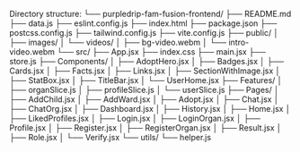 Directory structure:
└── purpledrip-fam-fusion-frontend/
    ├── README.md
    ├── data.js
    ├── eslint.config.js
    ├── index.html
    ├── package.json
    ├── postcss.config.js
    ├── tailwind.config.js
    ├── vite.config.js
    ├── public/
    │   ├── images/
    │   └── videos/
    │       ├── bg-video.webm
    │       └── intro-video.webm
    └── src/
        ├── App.jsx
        ├── index.css
        ├── main.jsx
        ├── store.js
        ├── Components/
        │   ├── AdoptHero.jsx
        │   ├── Badges.jsx
        │   ├── Cards.jsx
        │   ├── Facts.jsx
        │   ├── Links.jsx
        │   ├── SectionWithImage.jsx
        │   ├── StatBox.jsx
        │   ├── TitleBar.jsx
        │   └── UserHome.jsx
        ├── Features/
        │   ├── organSlice.js
        │   ├── profileSlice.js
        │   └── userSlice.js
        ├── Pages/
        │   ├── AddChild.jsx
        │   ├── AddWard.jsx
        │   ├── Adopt.jsx
        │   ├── Chat.jsx
        │   ├── ChatOrg.jsx
        │   ├── Dashboard.jsx
        │   ├── History.jsx
        │   ├── Home.jsx
        │   ├── LikedProfiles.jsx
        │   ├── Login.jsx
        │   ├── LoginOrgan.jsx
        │   ├── Profile.jsx
        │   ├── Register.jsx
        │   ├── RegisterOrgan.jsx
        │   ├── Result.jsx
        │   ├── Role.jsx
        │   └── Verify.jsx
        └── utils/
            └── helper.js
